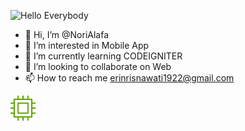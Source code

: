 ![Hello Everybody](https://i.pximg.net/img-master/img/2021/08/23/10/50/04/92199789_p0_master1200.jpg)
- 👋 Hi, I’m @NoriAlafa
- 👀 I’m interested in Mobile App
- 🌱 I’m currently learning CODEIGNITER
- 💞️ I’m looking to collaborate on Web
- 📫 How to reach me erinrisnawati1922@gmail.com



<!---
NoriAlafa/NoriAlafa is a ✨ special ✨ repository because its `README.md` (this file) appears on your GitHub profile.
You can click the Preview link to take a look at your changes.
--->

<a href='https://docs.github.com/en/developers'><img src='https://raw.githubusercontent.com/acervenky/animated-github-badges/master/assets/devbadge.gif' width='40' height='40'></a> 




